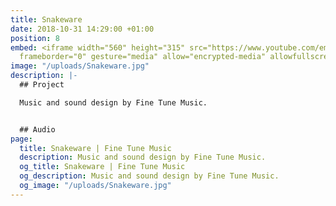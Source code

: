 ```yaml
---
title: Snakeware
date: 2018-10-31 14:29:00 +01:00
position: 8
embed: <iframe width="560" height="315" src="https://www.youtube.com/embed/C-U3nPh6kgo?rel=0&amp;showinfo=0"
  frameborder="0" gesture="media" allow="encrypted-media" allowfullscreen></iframe>
image: "/uploads/Snakeware.jpg"
description: |-
  ## Project

  Music and sound design by Fine Tune Music.


  ## Audio
page:
  title: Snakeware | Fine Tune Music
  description: Music and sound design by Fine Tune Music.
  og_title: Snakeware | Fine Tune Music
  og_description: Music and sound design by Fine Tune Music.
  og_image: "/uploads/Snakeware.jpg"
---
```


